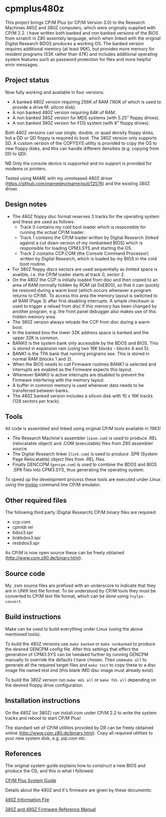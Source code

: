 # cpmplus480z

This project brings CP/M Plus (or CP/M Version 3.0) to the Research Machines 480Z and 380Z computers, which were originally supplied with CP/M 2.2.  I have written both banked and non banked versions of the BIOS from scratch in Z80 assembly language, which when linked with the original Digital Research BDOS produces a working OS.  The banked version requires additional memory (at least 96K), but provides more memory for resident programs (53K rather than 47K) and includes additional operating system features such as password protection for files and more helpful error messages.

## Project status

Now fully working and available in four versions:
- A banked 480Z version requiring 256K of RAM (160K of which is used to provide a drive M: silicon disk).
- A non banked 480Z version requiring 64K of RAM.
- A non banked 380Z version for MDS systems (with 5.25" floppy drives).
- A non banked 380Z version for FDS system (with 8" floppy drives).

Both 480Z versions can use single, double, or quad density floppy disks, but a DD or QD floppy is required to boot.  The 380Z version only supports SD.  A custom version of the COPYSYS utility is provided to copy the OS to new floppy disks, and this can handle different densities (e.g. copying from DD to QD).

NB Only the console device is supported and no support is provided for modems or printers.

Tested using MAME with my unreleased 480Z driver (https://github.com/mamedev/mame/pull/12576) and the existing 380Z driver.

## Design notes

- The 480Z floppy disc format reserves 3 tracks for the operating system and these are used as follows:
  - Track 0 contains my cold boot loader which is responsible for running the actual CP/M loader.
  - Track 1 contains the CP/M loader written by Digital Research (linked against a cut down version of my nonbanked BIOS) which is responsible for loading CPM3.SYS and starting the OS.
  - Track 2 contains CCP.COM (the Console Command Processor) written by Digital Research, which is loaded by my BIOS in the cold boot routine.
- For 380Z floppy discs sectors are used sequentially as limited space is availble, i.e. the CP/M loader starts at track 0, sector 2.
- On the 480Z the CCP is initially loaded from disc and then copied to an area of RAM normally hidden by ROM (at 0xE800), so that it can quickly be restored during a warm boot (which occurs whenever a program returns to CP/M).  To access this area the memory layout is switched to all RAM (Page 3) after first disabling interrupts.  A simple checksum is used to trigger a reload from disc if this memory has been changed by another program, e.g. the front panel debugger also makes use of this hidden memory area.
- The 380Z version always reloads the CCP from disc during a warm boot.
- In the banked bios the lower 32K address space is banked and the upper 32K is common.
- BANK0 is the system bank only accessible by the BDOS and BIOS.  This is stored in expansion ram (using two 16K blocks - blocks 4 and 5).
- BANK1 is the TPA bank that running programs see.  This is stored in normal RAM (blocks 1 and 2).
- When the BIOS needs to call Firmware routines BANK1 is selected and interrupts are enabled as the Firmware expects this layout.
- Whenever BANK0 is active interrupts are disabled to prevent the Firmware interfering with the memory layout.
- A buffer in common memory is used whenever data needs to be transferred between banks.
- The 480Z banked version includes a silicon disk with 10 x 16K tracks (128 sectors per track).

## Tools

All code is assembled and linked using original CP/M tools available in 1983!

- The Research Machine's assembler (`zasm.com`) is used to produce .REL (relocatable object) and .COM (executable) files from Z80 assembler source.
- The Digital Research linker (`link.com`) is used to produce .SPR (System Page Relocatable) object files from .REL files.
- Finally GENCCPM (`gencpm.com`) is used to combine the BDOS and BIOS .SPR files into CPM3.SYS, thus generating the operating system.

To speed up the development process these tools are executed under Linux using the [tnylpo](https://gitlab.com/gbrein/tnylpo) command line CP/M emulator.

## Other required files

The following third party (Digital Research) CP/M binary files are required:

- ccp.com
- cpmldr.rel
- bdos3.spr
- bnkbdos3.spr
- resbdos3.spr

As CP/M is now open source these can be freely obtained (http://www.cpm.z80.de/binary.html).

## Source code

My .zsm source files are prefixed with an underscore to indicate that they are in UNIX text file format.  To be understood by CP/M tools they must be converted to CP/M text file format, which can be done using `tnylpo-convert`.

## Build instructions

Make can be used to build everything under Linux (using the above mentioned tools).

To build the 480Z versions use `make banked` or `make nonbanked` to produce the desired GENCPM config file.  After this settings that effect the generation of CPM3.SYS can be tweaked further by running GENCPM manually to override the defaults I have chosen.  Then use`make all` to generate all the required target files and `make test` to copy these to a disc image file named test.imd (this blank IMD disc image must already exist).

To build the 380Z version run `make mds all` or `make fds all` depending on the desired floppy drive configuration.

## Installation instructions

On the 480Z (or 380Z) run install.com under CP/M 2.2 to write the system tracks and reboot to start CP/M Plus!

The standard set of CP/M utilities provided by DR can be freely obtained online (http://www.cpm.z80.de/binary.html).  Copy all required utilities to your new system disk, e.g. pip.com etc.

## References

The original system guide explains how to construct a new BIOS and produce the OS, and this is what I followed:

[CP/M Plus System Guide](http://www.cpm.z80.de/manuals/cpm3-sys.pdf)

Details about the 480Z and it's firmware are given by these documents:

[480Z Information File](https://vt100.net/rm/docs/pn10939.pdf)

[380Z and 480Z Firmware Reference Manual](https://vt100.net/rm/docs/pn10971.pdf)
